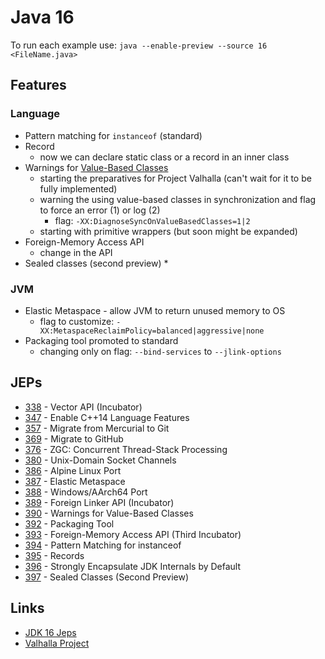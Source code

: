 # Java 16

To run each example use: `java --enable-preview --source 16 <FileName.java>`

## Features

### Language

* Pattern matching for `instanceof` (standard)
* Record
  * now we can declare static class or a record in an inner class
* Warnings for [Value-Based Classes](https://docs.oracle.com/en/java/javase/15/docs/api/java.base/java/lang/doc-files/ValueBased.html)
  * starting the preparatives for Project Valhalla (can't wait for it to be fully implemented)
  * warning the using value-based classes in synchronization and flag to force an error (1) or log (2)
    * flag: `-XX:DiagnoseSyncOnValueBasedClasses=1|2`
  * starting with primitive wrappers (but soon might be expanded)
* Foreign-Memory Access API
  * change in the API
* Sealed classes (second preview)
  *

### JVM

* Elastic Metaspace - allow JVM to return unused memory to OS
  * flag to customize: `-XX:MetaspaceReclaimPolicy=balanced|aggressive|none`
* Packaging tool promoted to standard
  * changing only on flag: `--bind-services` to `--jlink-options`

## JEPs

* [338](https://openjdk.java.net/jeps/338) - Vector API (Incubator)
* [347](https://openjdk.java.net/jeps/347) - Enable C++14 Language Features
* [357](https://openjdk.java.net/jeps/357) - Migrate from Mercurial to Git
* [369](https://openjdk.java.net/jeps/369) - Migrate to GitHub
* [376](https://openjdk.java.net/jeps/376) - ZGC: Concurrent Thread-Stack Processing
* [380](https://openjdk.java.net/jeps/380) - Unix-Domain Socket Channels
* [386](https://openjdk.java.net/jeps/386) - Alpine Linux Port
* [387](https://openjdk.java.net/jeps/387) - Elastic Metaspace
* [388](https://openjdk.java.net/jeps/388) - Windows/AArch64 Port
* [389](https://openjdk.java.net/jeps/389) - Foreign Linker API (Incubator)
* [390](https://openjdk.java.net/jeps/390) - Warnings for Value-Based Classes
* [392](https://openjdk.java.net/jeps/392) - Packaging Tool
* [393](https://openjdk.java.net/jeps/393) - Foreign-Memory Access API (Third Incubator)
* [394](https://openjdk.java.net/jeps/394) - Pattern Matching for instanceof
* [395](https://openjdk.java.net/jeps/395) - Records
* [396](https://openjdk.java.net/jeps/396) - Strongly Encapsulate JDK Internals by Default
* [397](https://openjdk.java.net/jeps/397) - Sealed Classes (Second Preview)

## Links

* [JDK 16 Jeps](https://openjdk.java.net/projects/jdk/16/)
* [Valhalla Project](https://openjdk.java.net/projects/valhalla/)
